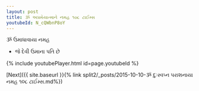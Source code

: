 ```yaml
---
layout: post
title: ૐ અપ્રમેયાત્માને નમહ ૧૦૮ ટાઈમ્સ
youtubeId: N_cQWbnP8oY
---
```

 
 
 ૐ ઉમાધાવાયા નમહ  
 
 -  જે દેવી ઉમાના પતિ છે 
 
  
 
  
 
 
 
 
 
 


{% include youtubePlayer.html id=page.youtubeId %}
 
[Next]({{ site.baseurl }}{% link  split2/_posts/2015-10-10-ૐ દુઃસ્વપ્ન પરાશનાયા નમહ ૧૦૮ ટાઈમ્સ.md%})
 
